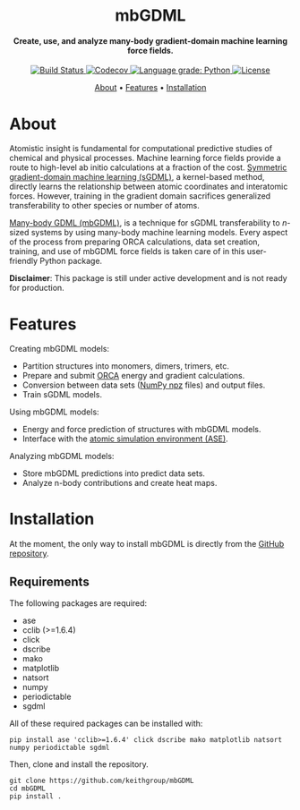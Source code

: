 

<h1 align="center">mbGDML</h1>

<h4 align="center">Create, use, and analyze many-body gradient-domain machine learning force fields.</h4>

<p align="center">
    <a href="https://travis-ci.com/keithgroup/mbGDML">
        <img src="https://travis-ci.com/keithgroup/mbGDML.svg?branch=master" alt="Build Status ">
    </a>
    <a href="https://codecov.io/gh/keithgroup/mbGDML">
        <img src="https://codecov.io/gh/keithgroup/mbGDML/branch/master/graph/badge.svg?token=P643JEUWZC" alt="Codecov">
    </a>
    <a href="https://lgtm.com/projects/g/keithgroup/mbGDML/context:python">
        <img src="https://img.shields.io/lgtm/grade/python/g/keithgroup/mbGDML.svg?logo=lgtm&logoWidth=18" alt="Language grade: Python">
    </a>
    <a href="https://github.com/keithgroup/mbGDML/blob/master/LICENSE" target="_blank">
        <img src="https://img.shields.io/github/license/keithgroup/mbGDML" alt="License">
    </a>
</p>

<p align="center">
    <a href="#about">About</a> •
    <a href="#features">Features</a>  •
    <a href="#installation">Installation</a>
</p>


# About

Atomistic insight is fundamental for computational predictive studies of chemical and physical processes.
Machine learning force fields provide a route to high-level ab initio calculations at a fraction of the cost.
[Symmetric gradient-domain machine learning (sGDML)](http://quantum-machine.org/gdml/), a kernel-based method, directly learns the relationship between atomic coordinates and interatomic forces.
However, training in the gradient domain sacrifices generalized transferability to other species or number of atoms.

[Many-body GDML (mbGDML)](https://github.com/keithgroup/mbGDML), is a technique for sGDML transferability to *n*-sized systems by using many-body machine learning models.
Every aspect of the process from preparing ORCA calculations, data set creation, training, and use of mbGDML force fields is taken care of in this user-friendly Python package.

**Disclaimer**: This package is still under active development and is not ready for production.

# Features

Creating mbGDML models:

* Partition structures into monomers, dimers, trimers, etc.
* Prepare and submit [ORCA](https://sites.google.com/site/orcainputlibrary/) energy and gradient calculations.
* Conversion between data sets ([NumPy npz](https://numpy.org/doc/stable/reference/routines.io.html) files) and output files.
* Train sGDML models.

Using mbGDML models:

* Energy and force prediction of structures with mbGDML models.
* Interface with the [atomic simulation environment (ASE)](https://wiki.fysik.dtu.dk/ase/).

Analyzing mbGDML models:

* Store mbGDML predictions into predict data sets.
* Analyze n-body contributions and create heat maps.

# Installation

At the moment, the only way to install mbGDML is directly from the [GitHub repository](https://github.com/keithgroup/mbGDML).

## Requirements

The following packages are required:

* ase
* cclib (>=1.6.4)
* click
* dscribe
* mako
* matplotlib
* natsort
* numpy
* periodictable
* sgdml

All of these required packages can be installed with:

```
pip install ase 'cclib>=1.6.4' click dscribe mako matplotlib natsort numpy periodictable sgdml
```

Then, clone and install the repository.

```
git clone https://github.com/keithgroup/mbGDML
cd mbGDML
pip install .
```
